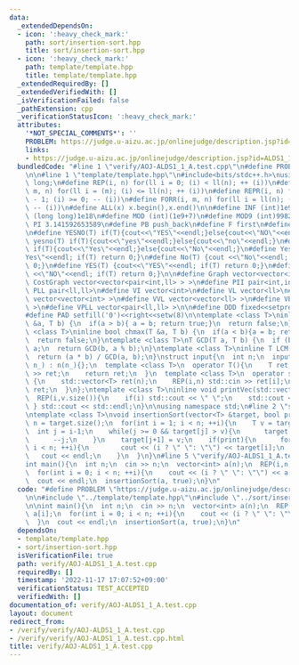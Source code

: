 ```yaml
---
data:
  _extendedDependsOn:
  - icon: ':heavy_check_mark:'
    path: sort/insertion-sort.hpp
    title: sort/insertion-sort.hpp
  - icon: ':heavy_check_mark:'
    path: template/template.hpp
    title: template/template.hpp
  _extendedRequiredBy: []
  _extendedVerifiedWith: []
  _isVerificationFailed: false
  _pathExtension: cpp
  _verificationStatusIcon: ':heavy_check_mark:'
  attributes:
    '*NOT_SPECIAL_COMMENTS*': ''
    PROBLEM: https://judge.u-aizu.ac.jp/onlinejudge/description.jsp?id=ALDS1_1_A
    links:
    - https://judge.u-aizu.ac.jp/onlinejudge/description.jsp?id=ALDS1_1_A
  bundledCode: "#line 1 \"verify/AOJ-ALDS1_1_A.test.cpp\"\n#define PROBLEM \"https://judge.u-aizu.ac.jp/onlinejudge/description.jsp?id=ALDS1_1_A\"\
    \n\n#line 1 \"template/template.hpp\"\n#include<bits/stdc++.h>\nusing ll = long\
    \ long;\n#define REP(i, n) for(ll i = 0; (i) < ll(n); ++ (i))\n#define FOR(i,\
    \ m, n) for(ll i = (m); (i) <= ll(n); ++ (i))\n#define REPR(i, n) for(ll i = ll(n)\
    \ - 1; (i) >= 0; -- (i))\n#define FORR(i, m, n) for(ll i = ll(n); (i) >= ll(m);\
    \ -- (i))\n#define ALL(x) x.begin(),x.end()\n\n#define INF (int)1e9\n#define LLINF\
    \ (long long)1e18\n#define MOD (int)(1e9+7)\n#define MOD9 (int)998244353\n#define\
    \ PI 3.141592653589\n#define PB push_back\n#define F first\n#define S second\n\
    \n#define YESNO(T) if(T){cout<<\"YES\"<<endl;}else{cout<<\"NO\"<<endl;}\n#define\
    \ yesno(T) if(T){cout<<\"yes\"<<endl;}else{cout<<\"no\"<<endl;}\n#define YesNo(T)\
    \ if(T){cout<<\"Yes\"<<endl;}else{cout<<\"No\"<<endl;}\n#define Yes(T) {cout<<\"\
    Yes\"<<endl; if(T) return 0;}\n#define No(T) {cout <<\"No\"<<endl; if(T) return\
    \ 0;}\n#define YES(T) {cout<<\"YES\"<<endl; if(T) return 0;}\n#define NO(T) {cout\
    \ <<\"NO\"<<endl; if(T) return 0;}\n\n#define Graph vector<vector<int> >\n#define\
    \ CostGraph vector<vector<pair<int,ll> > >\n#define PII pair<int,int>\n#define\
    \ PLL pair<ll,ll>\n#define VI vector<int>\n#define VL vector<ll>\n#define VVI\
    \ vector<vector<int> >\n#define VVL vector<vector<ll> >\n#define VPII vector<pair<int,int>\
    \ >\n#define VPLL vector<pair<ll,ll> >\n\n#define DDD fixed<<setprecision(10)\n\
    #define PAD setfill('0')<<right<<setw(8)\n\ntemplate <class T>\ninline bool chmin(T\
    \ &a, T b) {\n  if(a > b){ a = b; return true;}\n  return false;\n}\ntemplate\
    \ <class T>\ninline bool chmax(T &a, T b) {\n  if(a < b){a = b; return true;}\n\
    \  return false;\n}\ntemplate <class T>\nT GCD(T a, T b) {\n  if (b == 0) return\
    \ a;\n  return GCD(b, a % b);\n}\ntemplate <class T>\ninline T LCM(T a, T b) {\n\
    \  return (a * b) / GCD(a, b);\n}\nstruct input{\n  int n;\n  input() {}\n  input(int\
    \ n_) : n(n_){};\n  template <class T>\n  operator T(){\n    T ret;\n    std::cin\
    \ >> ret;\n    return ret;\n  }\n  template <class T>\n  operator std::vector<T>()\
    \ {\n    std::vector<T> ret(n);\n    REP(i,n) std::cin >> ret[i];\n    return\
    \ ret;\n  }\n};\ntemplate <class T>\ninline void printVec(std::vector<T> v){\n\
    \  REP(i,v.size()){\n    if(i) std::cout << \" \";\n    std::cout << v[i];\n \
    \ } std::cout << std::endl;\n}\n\nusing namespace std;\n#line 2 \"sort/insertion-sort.hpp\"\
    \ntemplate <class T>\nvoid insertionSort(vector<T> &target, bool print){\n  int\
    \ n = target.size();\n  for(int i = 1; i < n; ++i){\n    T v = target[i];\n  \
    \  int j = i-1;\n    while(j >= 0 && target[j] > v){\n      target[j+1] = target[j];\n\
    \      --j;\n    }\n    target[j+1] = v;\n    if(print){\n      for(int i = 0;\
    \ i < n; ++i){\n        cout << (i ? \" \": \"\") << target[i];\n      }\n   \
    \   cout << endl;\n    }\n  }\n}\n#line 5 \"verify/AOJ-ALDS1_1_A.test.cpp\"\n\n\
    int main(){\n  int n;\n  cin >> n;\n  vector<int> a(n);\n  REP(i,n) cin >> a[i];\n\
    \  for(int i = 0; i < n; ++i){\n    cout << (i ? \" \": \"\") << a[i];\n  }\n\
    \  cout << endl;\n  insertionSort(a, true);\n}\n"
  code: "#define PROBLEM \"https://judge.u-aizu.ac.jp/onlinejudge/description.jsp?id=ALDS1_1_A\"\
    \n\n#include \"../template/template.hpp\"\n#include \"../sort/insertion-sort.hpp\"\
    \n\nint main(){\n  int n;\n  cin >> n;\n  vector<int> a(n);\n  REP(i,n) cin >>\
    \ a[i];\n  for(int i = 0; i < n; ++i){\n    cout << (i ? \" \": \"\") << a[i];\n\
    \  }\n  cout << endl;\n  insertionSort(a, true);\n}\n"
  dependsOn:
  - template/template.hpp
  - sort/insertion-sort.hpp
  isVerificationFile: true
  path: verify/AOJ-ALDS1_1_A.test.cpp
  requiredBy: []
  timestamp: '2022-11-17 17:07:52+09:00'
  verificationStatus: TEST_ACCEPTED
  verifiedWith: []
documentation_of: verify/AOJ-ALDS1_1_A.test.cpp
layout: document
redirect_from:
- /verify/verify/AOJ-ALDS1_1_A.test.cpp
- /verify/verify/AOJ-ALDS1_1_A.test.cpp.html
title: verify/AOJ-ALDS1_1_A.test.cpp
---
```

